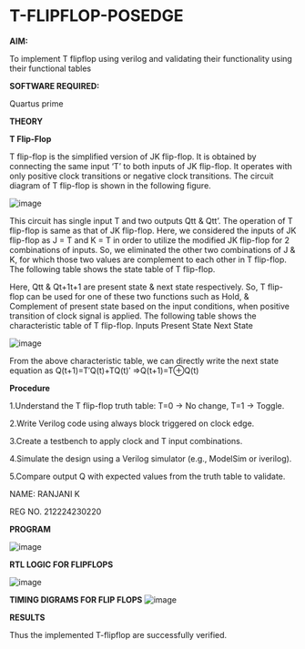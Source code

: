 # T-FLIPFLOP-POSEDGE

**AIM:**

To implement  T flipflop using verilog and validating their functionality using their functional tables

**SOFTWARE REQUIRED:**

Quartus prime

**THEORY**

**T Flip-Flop**

T flip-flop is the simplified version of JK flip-flop. It is obtained by connecting the same input ‘T’ to both inputs of JK flip-flop. It operates with only positive clock transitions or negative clock transitions. The circuit diagram of T flip-flop is shown in the following figure.

![image](https://github.com/naavaneetha/T-FLIPFLOP-POSEDGE/assets/154305477/458a68fe-2d08-4a9d-ac4f-7ae0480ce0bd)

 
This circuit has single input T and two outputs Qtt & Qtt’. The operation of T flip-flop is same as that of JK flip-flop. Here, we considered the inputs of JK flip-flop as J = T and K = T in order to utilize the modified JK flip-flop for 2 combinations of inputs. So, we eliminated the other two combinations of J & K, for which those two values are complement to each other in T flip-flop. The following table shows the state table of T flip-flop.

Here, Qtt & Qt+1t+1 are present state & next state respectively. So, T flip-flop can be used for one of these two functions such as Hold, & Complement of present state based on the input conditions, when positive transition of clock signal is applied. The following table shows the characteristic table of T flip-flop. Inputs Present State Next State

![image](https://github.com/naavaneetha/T-FLIPFLOP-POSEDGE/assets/154305477/cdd7fb32-539f-4b66-bb8d-f305a153c886)

 
From the above characteristic table, we can directly write the next state equation as Q(t+1)=T′Q(t)+TQ(t)′ ⇒Q(t+1)=T⊕Q(t)

**Procedure**

1.Understand the T flip-flop truth table: T=0 → No change, T=1 → Toggle.

2.Write Verilog code using always block triggered on clock edge.

3.Create a testbench to apply clock and T input combinations.

4.Simulate the design using a Verilog simulator (e.g., ModelSim or iverilog).

5.Compare output Q with expected values from the truth table to validate.





NAME: RANJANI K

REG NO. 212224230220

**PROGRAM**

![image](https://github.com/user-attachments/assets/6c59b0ed-b8b9-4015-9c0c-93001db64cb7)



**RTL LOGIC FOR FLIPFLOPS**

![image](https://github.com/user-attachments/assets/6a6e110a-2799-4048-a25c-29683ec3c458)


**TIMING DIGRAMS FOR FLIP FLOPS**
![image](https://github.com/user-attachments/assets/7cf89e12-ff71-4a6b-8cdd-b6dacdfeb5f8)

**RESULTS**

Thus the implemented T-flipflop are successfully verified.
